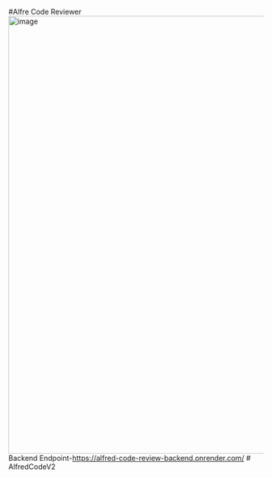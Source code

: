 #Alfre Code Reviewer 
<img width="1792" height="863" alt="image" src="https://github.com/user-attachments/assets/23222fcd-30bb-4d31-b0f0-ceb06c1d4d00" />
Backend Endpoint-https://alfred-code-review-backend.onrender.com/
#   A l f r e d C o d e V 2  
 